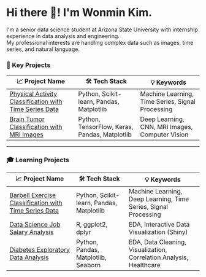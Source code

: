 # Hi there 👋! I'm Wonmin Kim.

I'm a senior data science student at Arizona State University with internship experience in data analysis and engineering.  
My professional interests are handling complex data such as images, time series, and natural language.

### 🚀 Key Projects

|📈 Project Name |🛠️ Tech Stack |💡 Keywords |
|--------------|------------|-------|
| [Physical Activity Classification with Time Series Data](https://github.com/1minute99/physical-activity-predictor) | Python, Scikit-learn, Pandas, Matplotlib | Machine Learning, Time Series, Signal Processing |
| [Brain Tumor Classification with MRI Images](https://github.com/1minute99/Brain-Tumor-Classification/tree/main) | Python, TensorFlow, Keras, Pandas, Matplotlib | Deep Learning, CNN, MRI Images, Computer Vision |

---

### 🎓 Learning Projects

|📈 Project Name |🛠️ Tech Stack |💡 Keywords |
|--------------|------------|-------|
| [Barbell Exercise Classification with Time Series Data](https://github.com/1minute99/Barbell-Exercise-Classifier) | Python, Scikit-learn, Pandas, Matplotlib | Machine Learning, Deep Learning, Time Series, Signal Processing |
| [Data Science Job Salary Analysis](https://github.com/1minute99/DataScience-Job-Salary-Analysis) | R, ggplot2, dplyr | EDA, Interactive Data Visualization (Shiny) |
| [Diabetes Exploratory Data Analysis](https://github.com/1minute99/Diabetes-EDA?tab=readme-ov-file#diabetes-exploratory-data-analysis) | Python, Pandas, Matplotlib, Seaborn | EDA, Data Cleaning, Visualization, Correlation Analysis, Healthcare |
